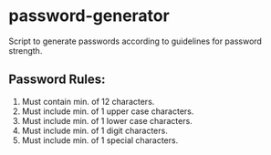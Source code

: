 # password-generator
Script to generate passwords according to guidelines for password strength.

## Password Rules:
1. Must contain min. of 12 characters.
2. Must include min. of 1 upper case characters.
3. Must include min. of 1 lower case characters.
4. Must include min. of 1 digit characters.
5. Must include min. of 1 special characters.
